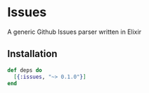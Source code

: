# Issues
A generic Github Issues parser written in Elixir
## Installation

```elixir
def deps do
  [{:issues, "~> 0.1.0"}]
end
```

